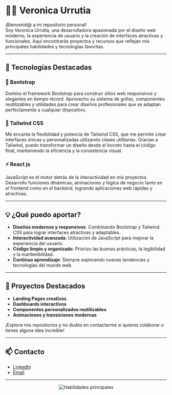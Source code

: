 # 👩‍💻 Veronica Urrutia

¡Bienvenid@ a mi repositorio personal!  
Soy Veronica Urrutia, una desarrolladora apasionada por el diseño web moderno, la experiencia de usuario y la creación de interfaces atractivas y funcionales. Aquí encontrarás proyectos y recursos que reflejan mis principales habilidades y tecnologías favoritas.

---

## 🚀 Tecnologías Destacadas

### 🌟 Bootstrap
Domino el framework Bootstrap para construir sitios web responsivos y elegantes en tiempo récord. Aprovecho su sistema de grillas, componentes reutilizables y utilidades para crear diseños profesionales que se adaptan perfectamente a cualquier dispositivo.

### 🎨 Tailwind CSS
Me encanta la flexibilidad y potencia de Tailwind CSS, que me permite crear interfaces únicas y personalizadas utilizando clases utilitarias. Gracias a Tailwind, puedo transformar un diseño desde el boceto hasta el código final, manteniendo la eficiencia y la consistencia visual.

### ⚡ React js
JavaScript es el motor detrás de la interactividad en mis proyectos. Desarrollo funciones dinámicas, animaciones y lógica de negocio tanto en el frontend como en el backend, logrando aplicaciones web rápidas y atractivas.

---

## 💡 ¿Qué puedo aportar?

- **Diseños modernos y responsivos**: Combinando Bootstrap y Tailwind CSS para lograr interfaces atractivas y adaptables.
- **Interactividad avanzada**: Utilización de JavaScript para mejorar la experiencia del usuario.
- **Código limpio y organizado**: Priorizo las buenas prácticas, la legibilidad y la mantenibilidad.
- **Continuo aprendizaje**: Siempre explorando nuevas tendencias y tecnologías del mundo web.

---

## 📂 Proyectos Destacados

- **Landing Pages creativas**
- **Dashboards interactivos**
- **Componentes personalizados reutilizables**
- **Animaciones y transiciones modernas**

¡Explora mis repositorios y no dudes en contactarme si quieres colaborar o tienes alguna idea increíble!

---

## 📫 Contacto

- [LinkedIn](https://www.linkedin.com/in/veronica-urrutia/)
- [Email](mailto:vero.urrutiaa@gmail.com)

---

<p align="center">
  <img src="https://skillicons.dev/icons?i=bootstrap,tailwind,react,js,html,css" alt="Habilidades principales" />
</p>
